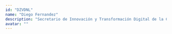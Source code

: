 ```yaml
---
id: "DZVDNL"
name: "Diego Fernandez"
description: "Secretario de Innovación y Transformación Digital de la Ciudad de Buenos Aires"
avatar: ""
---
```

